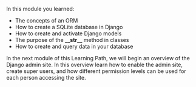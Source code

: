 In this module you learned:

- The concepts of an ORM
- How to create a SQLite database in Django
- How to create and activate Django models
- The purpose of the **\_\_str__** method in classes
- How to create and query data in your database

In the next module of this Learning Path, we will begin an overview of the Django admin site. In this overview learn how to enable the admin site, create super users, and how different permission levels can be used for each person accessing the site.
